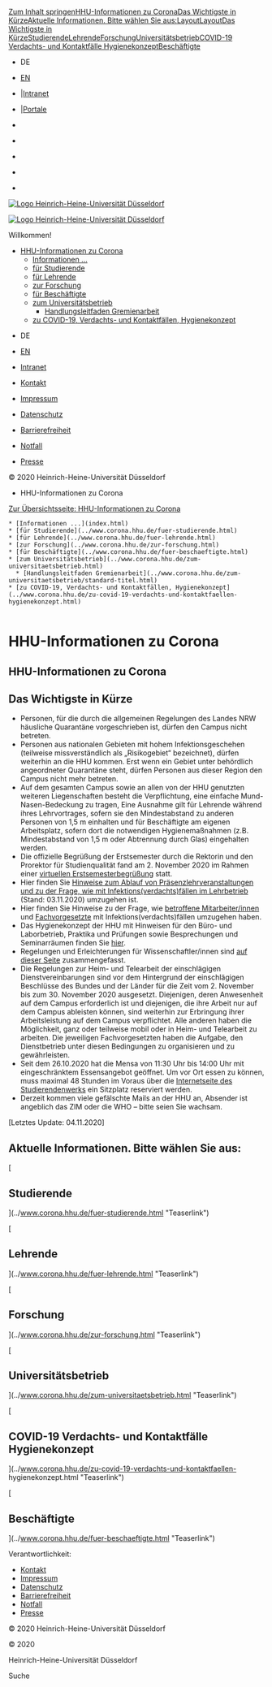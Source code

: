 [Zum Inhalt springen](index.html#content)[HHU-Informationen zu
Corona](index.html#c438623)[Das Wichtigste in
Kürze](index.html#c438625)[Aktuelle Informationen. Bitte wählen Sie
aus:](index.html#c438626)[Layout](index.html#c438630)[Layout](index.html#c438636)[Das
Wichtigste in
Kürze](index.html#c438624)[Studierende](index.html#c450914)[Lehrende](index.html#c452734)[Forschung](index.html#c452752)[Universitätsbetrieb](index.html#c452848)[COVID-19
Verdachts- und Kontaktfälle
Hygienekonzept](index.html#c452849)[Beschäftigte](index.html#c452753)

  * DE
  * [EN](../www.corona.hhu.de/en/index.html)
  * |[Intranet](https://www.mitarbeiter.hhu.de/ "Intranet")
  * |[Portale](https://portale.uni-duesseldorf.de "Portale")

  * [](https://www.facebook.com/HHU.de/ "Facebook")
  * [](https://www.linkedin.com/school/heinrich-heine-universitat-dusseldorf/ "LinkedIn")
  * [](https://www.youtube.com/channel/UCz78Aka2Ukfo2S5KfXApTiw "YouTube")
  * [](https://twitter.com/HHU_de "Twitter")
  * [](https://www.instagram.com/hhu_de/ "Instagram")

[![Logo Heinrich-Heine-Universität
Düsseldorf](https://www.corona.hhu.de/typo3conf/ext/wiminno/Resources/Public/img/hhu_logo.png)](https://www.hhu.de/)

[![Logo Heinrich-Heine-Universität
Düsseldorf](https://www.corona.hhu.de/typo3conf/ext/wiminno/Resources/Public/img/hhu_logo_mobil.png)](https://www.hhu.de)

Willkommen!

  * [HHU-Informationen zu Corona](index.html)
    * [Informationen ...](index.html)
    * [für Studierende](../www.corona.hhu.de/fuer-studierende.html)
    * [für Lehrende](../www.corona.hhu.de/fuer-lehrende.html)
    * [zur Forschung](../www.corona.hhu.de/zur-forschung.html)
    * [für Beschäftigte](../www.corona.hhu.de/fuer-beschaeftigte.html)
    * [zum Universitätsbetrieb](../www.corona.hhu.de/zum-universitaetsbetrieb.html)
      * [Handlungsleitfaden Gremienarbeit](../www.corona.hhu.de/zum-universitaetsbetrieb/standard-titel.html)
    * [zu COVID-19, Verdachts- und Kontaktfällen, Hygienekonzept](../www.corona.hhu.de/zu-covid-19-verdachts-und-kontaktfaellen-hygienekonzept.html)

[](https://www.facebook.com/HHU.de/ "Facebook")
[](https://www.linkedin.com/school/heinrich-heine-universitat-dusseldorf/
"LinkedIn") [](https://www.youtube.com/channel/UCz78Aka2Ukfo2S5KfXApTiw
"YouTube") [](https://twitter.com/HHU_de "Twitter")
[](https://www.instagram.com/hhu_de/ "Instagram")

  * DE
  * [EN](../www.corona.hhu.de/en/index.html)
  * [Intranet](https://www.mitarbeiter.hhu.de/)

  * [Kontakt](https://www.hhu.de/die-hhu/kontakt-und-services)
  * [Impressum](https://www.hhu.de/impressum)
  * [Datenschutz](https://www.hhu.de/datenschutzerklaerung)
  * [Barrierefreiheit](https://www.hhu.de/erklaerung-zur-barrierefreiheit)
  * [Notfall](https://www.hhu.de/notfall-1)
  * [ Presse](https://www.hhu.de/die-hhu/presse-und-marketing/presse-ansprechpartner/innen)

© 2020 Heinrich-Heine-Universität Düsseldorf

  * HHU-Informationen zu Corona

[Zur Übersichtsseite: HHU-Informationen zu Corona](index.html)

    * [Informationen ...](index.html)
    * [für Studierende](../www.corona.hhu.de/fuer-studierende.html)
    * [für Lehrende](../www.corona.hhu.de/fuer-lehrende.html)
    * [zur Forschung](../www.corona.hhu.de/zur-forschung.html)
    * [für Beschäftigte](../www.corona.hhu.de/fuer-beschaeftigte.html)
    * [zum Universitätsbetrieb](../www.corona.hhu.de/zum-universitaetsbetrieb.html)
      * [Handlungsleitfaden Gremienarbeit](../www.corona.hhu.de/zum-universitaetsbetrieb/standard-titel.html)
    * [zu COVID-19, Verdachts- und Kontaktfällen, Hygienekonzept](../www.corona.hhu.de/zu-covid-19-verdachts-und-kontaktfaellen-hygienekonzept.html)

![](data:image/gif;base64,R0lGODlhAQABAAAAACwAAAAAAQABAAA=)

# HHU-Informationen zu Corona

## HHU-Informationen zu Corona

## Das Wichtigste in Kürze

  * Personen, für die durch die allgemeinen Regelungen des Landes NRW häusliche Quarantäne vorgeschrieben ist, dürfen den Campus nicht betreten.
  * Personen aus nationalen Gebieten mit hohem Infektionsgeschehen (teilweise missverständlich als „Risikogebiet“ bezeichnet), dürfen weiterhin an die HHU kommen. Erst wenn ein Gebiet unter behördlich angeordneter Quarantäne steht, dürfen Personen aus dieser Region den Campus nicht mehr betreten.
  * Auf dem gesamten Campus sowie an allen von der HHU genutzten weiteren Liegenschaften besteht die Verpflichtung, eine einfache Mund-Nasen-Bedeckung zu tragen, Eine Ausnahme gilt für Lehrende während ihres Lehrvortrages, sofern sie den Mindestabstand zu anderen Personen von 1,5 m einhalten und für Beschäftigte am eigenen Arbeitsplatz, sofern dort die notwendigen Hygienemaßnahmen (z.B. Mindestabstand von 1,5 m oder Abtrennung durch Glas) eingehalten werden.
  * Die offizielle Begrüßung der Erstsemester durch die Rektorin und den Prorektor für Studienqualität fand am 2. November 2020 im Rahmen einer [virtuellen Erstsemesterbegrüßung](https://hhu.expo-ip.com/) statt.
  * Hier finden Sie [ Hinweise zum Ablauf von Präsenzlehrveranstaltungen und zu der Frage, wie mit Infektions(verdachts)fällen im Lehrbetrieb](https://www.corona.hhu.de/fileadmin/Corona_Website/Corona_pdfs/20_11_03_Handreichung_Lehre_WS2021_v2.pdf) (Stand: 03.11.2020) umzugehen ist.
  * Hier finden Sie Hinweise zu der Frage, wie [ betroffene Mitarbeiter/innen](https://www.corona.hhu.de/fileadmin/redaktion/Oeffentliche_Medien/Presse/Pressemeldungen/Dokumente/Coronavirus_2020/Hygienekonzept/Merkblatt_Umgang_mit_Verdachts-_und_Infektionsfaellen_2020-10-06.pdf) und [ Fachvorgesetzte](https://www.corona.hhu.de/fileadmin/redaktion/Oeffentliche_Medien/Presse/Pressemeldungen/Dokumente/Coronavirus_2020/Hinweise_fuer_Fachvorgesetzte_Infektions-_und_Kontaktfaelle_2020-10-06.pdf) mit Infektions(verdachts)fällen umzugehen haben.
  * Das Hygienekonzept der HHU mit Hinweisen für den Büro- und Laborbetrieb, Praktika und Prüfungen sowie Besprechungen und Seminarräumen finden Sie [hier](../www.corona.hhu.de/zu-covid-19-verdachts-und-kontaktfaellen-hygienekonzept.html#c453066).
  * Regelungen und Erleichterungen für Wissenschaftler/innen sind [auf dieser Seite](../www.corona.hhu.de/fuer-beschaeftigte.html#c452970) zusammengefasst.
  * Die Regelungen zur Heim- und Telearbeit der einschlägigen Dienstvereinbarungen sind vor dem Hintergrund der einschlägigen Beschlüsse des Bundes und der Länder für die Zeit vom 2\. November bis zum 30. November 2020 ausgesetzt. Diejenigen, deren Anwesenheit auf dem Campus erforderlich ist und diejenigen, die ihre Arbeit nur auf dem Campus ableisten können, sind weiterhin zur Erbringung ihrer Arbeitsleistung auf dem Campus verpflichtet. Alle anderen haben die Möglichkeit, ganz oder teilweise mobil oder in Heim- und Telearbeit zu arbeiten. Die jeweiligen Fachvorgesetzten haben die Aufgabe, den Dienstbetrieb unter diesen Bedingungen zu organisieren und zu gewährleisten.
  * Seit dem 26.10.2020 hat die Mensa von 11:30 Uhr bis 14:00 Uhr mit eingeschränktem Essensangebot geöffnet. Um vor Ort essen zu können, muss maximal 48 Stunden im Voraus über die [Internetseite des Studierendenwerks](https://www.stw-d.de/) ein Sitzplatz reserviert werden.
  * Derzeit kommen viele gefälschte Mails an der HHU an, Absender ist angeblich das ZIM oder die WHO – bitte seien Sie wachsam.  
  
[Letztes Update: 04.11.2020]

## Aktuelle Informationen. Bitte wählen Sie aus:

[

## Studierende









](../www.corona.hhu.de/fuer-studierende.html "Teaserlink")

[

## Lehrende

](../www.corona.hhu.de/fuer-lehrende.html "Teaserlink")

[

## Forschung

](../www.corona.hhu.de/zur-forschung.html "Teaserlink")

[

## Universitätsbetrieb

](../www.corona.hhu.de/zum-universitaetsbetrieb.html "Teaserlink")

[

## COVID-19 Verdachts- und Kontaktfälle Hygienekonzept

](../www.corona.hhu.de/zu-covid-19-verdachts-und-kontaktfaellen-
hygienekonzept.html "Teaserlink")

[

## Beschäftigte

](../www.corona.hhu.de/fuer-beschaeftigte.html "Teaserlink")

Verantwortlichkeit:

  * [Kontakt](https://www.hhu.de/die-hhu/kontakt-und-services)
  * [Impressum](https://www.hhu.de/impressum)
  * [Datenschutz](https://www.hhu.de/datenschutzerklaerung)
  * [Barrierefreiheit](https://www.hhu.de/erklaerung-zur-barrierefreiheit)
  * [Notfall](https://www.hhu.de/notfall-1)
  * [ Presse](https://www.hhu.de/die-hhu/presse-und-marketing/presse-ansprechpartner/innen)

© 2020 Heinrich-Heine-Universität Düsseldorf

© 2020

Heinrich-Heine-Universität Düsseldorf

[](https://www.facebook.com/HHU.de/ "Facebook")
[](https://www.linkedin.com/school/heinrich-heine-universitat-dusseldorf/
"LinkedIn") [](https://www.youtube.com/channel/UCz78Aka2Ukfo2S5KfXApTiw
"YouTube") [](https://twitter.com/HHU_de "Twitter")
[](https://www.instagram.com/hhu_de/ "Instagram")

Suche

